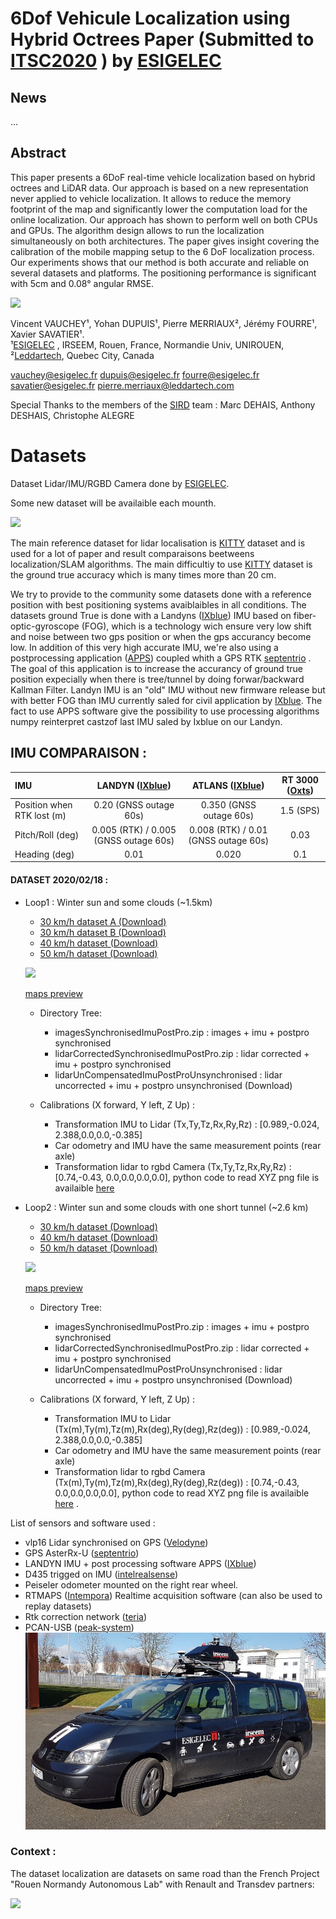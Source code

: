 
# 6Dof Vehicule Localization using Hybrid Octrees Paper (Submitted to [ITSC2020](https://www.ieee-itsc2020.org/)  ) by [ESIGELEC](https://www.esigelec.fr/)

## News
...
## Abstract
This paper presents a 6DoF real-time vehicle localization
based on hybrid octrees and LiDAR data. Our approach is
based on a new representation never applied to vehicle
localization. It allows to reduce the memory footprint of
the map and significantly lower the computation load for
the online localization. Our approach has shown to perform
well on both CPUs and GPUs. The algorithm design allows to
run the localization simultaneously on both architectures.
The paper gives insight covering the calibration of the
mobile mapping setup to the 6 DoF localization process. Our
experiments shows that our method is both accurate and
reliable on several datasets and platforms. The positioning
performance is significant with 5cm and 0.08° angular RMSE. 





[![](https://img.youtube.com/vi/BLnmOXnFlSA/0.jpg)](https://www.youtube.com/watch?v=BLnmOXnFlSA)

Vincent VAUCHEY¹, Yohan DUPUIS¹, Pierre MERRIAUX², Jérémy FOURRE¹, Xavier SAVATIER¹.  
¹[ESIGELEC](http://www.esigelec.fr/) , IRSEEM, Rouen, France, Normandie Univ, UNIROUEN,   
²[Leddartech](http://www.leddartech.com.),   Quebec   City,   Canada

vauchey@esigelec.fr
dupuis@esigelec.fr
fourre@esigelec.fr
savatier@esigelec.fr
pierre.merriaux@leddartech.com


Special Thanks to the members of the [SIRD](http://www.esigelec.fr/en/node/113) team : Marc DEHAIS, Anthony DESHAIS, Christophe ALEGRE
# Datasets
Dataset Lidar/IMU/RGBD Camera done by [ESIGELEC](http://www.esigelec.fr/).

Some new dataset will be availaible each mounth.

[![](https://img.youtube.com/vi/6mwToyNoxMQ/0.jpg)](https://www.youtube.com/watch?v=6mwToyNoxMQ)

The main reference dataset for lidar localisation is [KITTY](http://www.cvlibs.net/datasets/kitti/) dataset and is used for a lot of paper and result comparaisons beetweens localization/SLAM algorithms. The main difficultiy to use [KITTY](http://www.cvlibs.net/datasets/kitti/) dataset is the ground true accuracy which is many times more than 20 cm.

We try to provide to the community some datasets done with a reference position with best positioning systems avaiblaibles in all conditions.
The datasets ground True is done with a Landyns ([IXblue](https://www.ixblue.com/)) IMU based on fiber-optic-gyroscope (FOG), which is a technology wich ensure very low shift and noise between two gps position or when the gps accurancy become low.
In addition of this very high accurate IMU, we're also using a postprocessing application ([APPS](https://www.ixblue.com/products/apps)) coupled whith a GPS RTK [septentrio](https://www.septentrio.com/) . The goal of this application is to increase the accurancy of ground true position expecially when there is tree/tunnel by doing forwar/backward Kallman Filter. Landyn IMU is an "old" IMU without new firmware release but with better FOG than IMU currently saled for civil application by [IXblue](https://www.ixblue.com/). The fact to use APPS software give the possibility to use processing algorithms numpy reinterpret castzof last IMU saled by Ixblue on our Landyn.

## IMU COMPARAISON :
| IMU  | LANDYN ([IXblue](https://www.ixblue.com/))        | ATLANS ([IXblue](https://www.ixblue.com/))  | RT 3000 ([Oxts](https://www.oxts.com/))
| :--------------- |:---------------:|:---------------:|:---------------:|
| Position when RTK lost (m)  | 0.20 (GNSS outage 60s) | 0.350 (GNSS outage 60s)  |  1.5 (SPS)
| Pitch/Roll (deg)  | 0.005 (RTK) / 0.005 (GNSS outage 60s) | 0.008 (RTK) / 0.01 (GNSS outage 60s) | 0.03
| Heading (deg)  | 0.01 | 0.020 | 0.1


#### DATASET 2020/02/18 : 
* Loop1 : Winter sun and some clouds (~1.5km)
    * [30 km/h dataset A (Download)](https://esigelec-my.sharepoint.com/:f:/g/personal/vauchey_esigelec_fr/Es6-VHjNiZBOubLo9q2Q1yMBoJ9y7BUGPe2NENOk30hMSA?e=WaCXvv)
    * [30 km/h dataset B (Download)](https://esigelec-my.sharepoint.com/:f:/g/personal/vauchey_esigelec_fr/Ep6Z90zOKYVCipE6pUHEONwB_tNcZjKDh-ARI84gIa1-2w?e=pM3R5e)
    * [40 km/h dataset (Download)](https://esigelec-my.sharepoint.com/:f:/g/personal/vauchey_esigelec_fr/EiKIg8MUu8dOqryis5O0QFYBwbs4CK7igzz_9DlccL1JoA?e=U2rvdL)
    * [50 km/h dataset (Download)](https://esigelec-my.sharepoint.com/:f:/g/personal/vauchey_esigelec_fr/EqH7B0M1s0RMvxOBO7FcqfIB1vUxszmcxPL5-d4YIP9YLg?e=0Y0XhP)

    [![](images/LOOP1.gif)](https://www.google.com/maps/d/embed?mid=1cAdJnWjBnK7ZZkCva8ftSXN_qYLh2o9t   )

    [maps preview](https://www.google.com/maps/d/embed?mid=1cAdJnWjBnK7ZZkCva8ftSXN_qYLh2o9t)
    

    * Directory Tree:
        * imagesSynchronisedImuPostPro.zip : images + imu + postpro synchronised
        * lidarCorrectedSynchronisedImuPostPro.zip : lidar corrected  + imu + postpro synchronised
        * lidarUnCompensatedImuPostProUnsynchronised : lidar uncorrected + imu + postpro unsynchronised (Download)

    * Calibrations (X forward, Y left, Z Up) :
        * Transformation IMU to Lidar (Tx,Ty,Tz,Rx,Ry,Rz) : [0.989,-0.024, 2.388,0.0,0.0,-0.385]
        * Car odometry and IMU have the same measurement points (rear axle)
        * Transformation lidar to rgbd Camera (Tx,Ty,Tz,Rx,Ry,Rz) : [0.74,-0.43, 0.0,0.0,0.0,0.0], python code to read XYZ png file is availaible [here](code/convertionImageXYZto3D.py)
    



        

* Loop2 : Winter sun and some clouds with one short tunnel (~2.6 km)

    * [30 km/h dataset (Download)](https://esigelec-my.sharepoint.com/:f:/g/personal/vauchey_esigelec_fr/EpMb2wsK-NpGrhTXduyHqCsBPwkXS0PnqqerVkWSDt3SBw?e=m6i0lU)
    * [40 km/h dataset (Download)](https://esigelec-my.sharepoint.com/:f:/g/personal/vauchey_esigelec_fr/EorAB27JGmBCinzCaIx3-BABeothYaj082p_ULneF3W90A?e=rCeS9S)
    * [50 km/h dataset (Download)](https://esigelec-my.sharepoint.com/:f:/g/personal/vauchey_esigelec_fr/EuxwP_jf_ftEgLOtLrW8rEcBcGaAB138aQH0VoWES5mRTQ?e=ZVXkvt)

    [![](images/LOOP2.gif)](https://www.google.com/maps/d/embed?mid=1aRvGyCyWWRs2k5G5HH2M6DCKO5p3p3LA)

    [maps preview](https://www.google.com/maps/d/embed?mid=1aRvGyCyWWRs2k5G5HH2M6DCKO5p3p3LA)


    * Directory Tree:
        * imagesSynchronisedImuPostPro.zip : images + imu + postpro synchronised
        * lidarCorrectedSynchronisedImuPostPro.zip : lidar corrected  + imu + postpro synchronised
        * lidarUnCompensatedImuPostProUnsynchronised : lidar uncorrected + imu + postpro unsynchronised (Download)
    
    * Calibrations (X forward, Y left, Z Up) :
        * Transformation IMU to Lidar  (Tx(m),Ty(m),Tz(m),Rx(deg),Ry(deg),Rz(deg)) : [0.989,-0.024, 2.388,0.0,0.0,-0.385]
        * Car odometry and IMU have the same measurement points (rear axle)
        * Transformation lidar to rgbd Camera  (Tx(m),Ty(m),Tz(m),Rx(deg),Ry(deg),Rz(deg)) : [0.74,-0.43, 0.0,0.0,0.0,0.0], python code to read XYZ png file is availaible [here](code/convertionImageXYZto3D.py) .
        

List of sensors and software used :
* vlp16 Lidar synchronised on GPS ([Velodyne](https://velodynelidar.com/))
* GPS AsterRx-U ([septentrio](https://www.septentrio.com/))
* LANDYN IMU + post processing software APPS ([IXblue](https://www.ixblue.com/))
* D435 trigged on IMU ([intelrealsense](https://www.intelrealsense.com/depth-camera-d435))
* Peiseler odometer mounted on the right rear wheel.
* RTMAPS ([Intempora](https://intempora.com/)) Realtime acquisition software (can also be used to replay datasets)
* Rtk correction network ([teria](https://www.reseau-teria.com/reseau/)) 
* PCAN-USB ([peak-system](https://www.peak-system.com)) 
![](images/espace1.jpg )


### Context :
The dataset localization are datasets on same road than the French Project "Rouen Normandy Autonomous Lab" with Renault and Transdev partners:

[![](https://img.youtube.com/vi/eCkQ1vqz_8s/0.jpg)](https://www.youtube.com/watch?v=eCkQ1vqz_8s)






